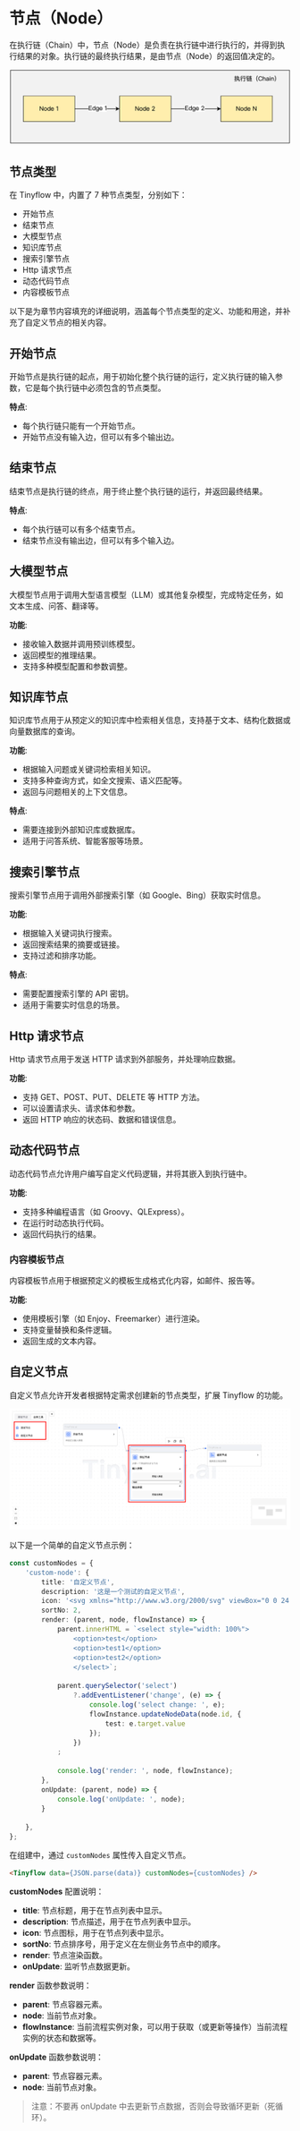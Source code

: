 # 节点（Node）

在执行链（Chain）中，节点（Node）是负责在执行链中进行执行的，并得到执行结果的对象。执行链的最终执行结果，是由节点（Node）的返回值决定的。

![](../../assets/images/chain_zh.png)

## 节点类型

在 Tinyflow 中，内置了 7 种节点类型，分别如下：

- 开始节点
- 结束节点
- 大模型节点
- 知识库节点
- 搜索引擎节点
- Http 请求节点
- 动态代码节点
- 内容模板节点

以下是为章节内容填充的详细说明，涵盖每个节点类型的定义、功能和用途，并补充了自定义节点的相关内容。

## 开始节点

开始节点是执行链的起点，用于初始化整个执行链的运行，定义执行链的输入参数，它是每个执行链中必须包含的节点类型。

**特点**:

- 每个执行链只能有一个开始节点。
- 开始节点没有输入边，但可以有多个输出边。

## 结束节点

结束节点是执行链的终点，用于终止整个执行链的运行，并返回最终结果。

**特点**:

- 每个执行链可以有多个结束节点。
- 结束节点没有输出边，但可以有多个输入边。

## 大模型节点

大模型节点用于调用大型语言模型（LLM）或其他复杂模型，完成特定任务，如文本生成、问答、翻译等。

**功能**:

- 接收输入数据并调用预训练模型。
- 返回模型的推理结果。
- 支持多种模型配置和参数调整。

## 知识库节点

知识库节点用于从预定义的知识库中检索相关信息，支持基于文本、结构化数据或向量数据库的查询。

**功能**:

- 根据输入问题或关键词检索相关知识。
- 支持多种查询方式，如全文搜索、语义匹配等。
- 返回与问题相关的上下文信息。

**特点**:

- 需要连接到外部知识库或数据库。
- 适用于问答系统、智能客服等场景。

## 搜索引擎节点

搜索引擎节点用于调用外部搜索引擎（如 Google、Bing）获取实时信息。

**功能**:

- 根据输入关键词执行搜索。
- 返回搜索结果的摘要或链接。
- 支持过滤和排序功能。

**特点**:

- 需要配置搜索引擎的 API 密钥。
- 适用于需要实时信息的场景。

## Http 请求节点

Http 请求节点用于发送 HTTP 请求到外部服务，并处理响应数据。

**功能**:

- 支持 GET、POST、PUT、DELETE 等 HTTP 方法。
- 可以设置请求头、请求体和参数。
- 返回 HTTP 响应的状态码、数据和错误信息。

## 动态代码节点

动态代码节点允许用户编写自定义代码逻辑，并将其嵌入到执行链中。

**功能**:

- 支持多种编程语言（如 Groovy、QLExpress）。
- 在运行时动态执行代码。
- 返回代码执行的结果。

### 内容模板节点

内容模板节点用于根据预定义的模板生成格式化内容，如邮件、报告等。

**功能**:

- 使用模板引擎（如 Enjoy、Freemarker）进行渲染。
- 支持变量替换和条件逻辑。
- 返回生成的文本内容。

## 自定义节点

自定义节点允许开发者根据特定需求创建新的节点类型，扩展 Tinyflow 的功能。

![](../../assets/images/custom_node.png)

以下是一个简单的自定义节点示例：

```ts
const customNodes = {
    'custom-node': {
        title: '自定义节点',
        description: '这是一个测试的自定义节点',
        icon: '<svg xmlns="http://www.w3.org/2000/svg" viewBox="0 0 24 24" fill="currentColor"><path d="M20 20C20 20.5523 19.5523 21 19 21H5C4.44772 21 4 20.5523 4 20V11H1L11.3273 1.6115C11.7087 1.26475 12.2913 1.26475 12.6727 1.6115L23 11H20V20ZM18 19V9.15745L12 3.7029L6 9.15745V19H18ZM12 17L8.64124 13.6412C7.76256 12.7625 7.76256 11.3379 8.64124 10.4592C9.51992 9.58056 10.9445 9.58056 11.8232 10.4592L12 10.636L12.1768 10.4592C13.0555 9.58056 14.4801 9.58056 15.3588 10.4592C16.2374 11.3379 16.2374 12.7625 15.3588 13.6412L12 17Z"></path></svg>',
        sortNo: 2,
        render: (parent, node, flowInstance) => {
            parent.innerHTML = `<select style="width: 100%">
                <option>test</option>
                <option>test1</option>
                <option>test2</option>
                </select>`;

            parent.querySelector('select')
                ?.addEventListener('change', (e) => {
                    console.log('select change: ', e);
                    flowInstance.updateNodeData(node.id, {
                        test: e.target.value
                    });
                })
            ;

            console.log('render: ', node, flowInstance);
        },
        onUpdate: (parent, node) => {
            console.log('onUpdate: ', node);
        }

    },
};
```

在组建中，通过 `customNodes` 属性传入自定义节点。

```html
<Tinyflow data={JSON.parse(data)} customNodes={customNodes} />
```

**customNodes** 配置说明：

- **title**: 节点标题，用于在节点列表中显示。
- **description**: 节点描述，用于在节点列表中显示。
- **icon**: 节点图标，用于在节点列表中显示。
- **sortNo**: 节点排序号，用于定义在左侧业务节点中的顺序。
- **render**: 节点渲染函数。
- **onUpdate**: 监听节点数据更新。

**render** 函数参数说明：

- **parent**: 节点容器元素。
- **node**: 当前节点对象。
- **flowInstance**: 当前流程实例对象，可以用于获取（或更新等操作）当前流程实例的状态和数据等。

**onUpdate** 函数参数说明：

- **parent**:  节点容器元素。
- **node**: 当前节点对象。

> 注意：不要再 onUpdate 中去更新节点数据，否则会导致循环更新（死循环）。
